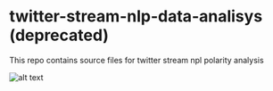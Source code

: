 # twitter-stream-nlp-data-analisys (deprecated)
This repo contains source files for twitter stream npl polarity analysis

![alt text](https://github.com/sergiojulio/twitter-stream-nlp-data-analysis/diagram.png "P2")